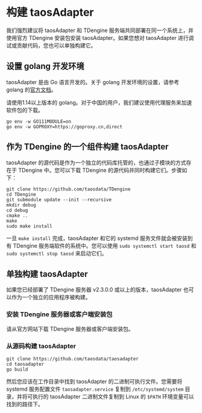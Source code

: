 # 构建 taosAdapter

我们强烈建议将 taosAdapter 和 TDengine 服务端共同部署在同一个系统上，并使用官方 TDengine 安装包安装 taosAdapter。如果您想对 taosAdapter 进行调试或贡献代码，您也可以单独构建它。

## 设置 golang 开发环境

taosAdapter 是由 Go 语言开发的。关于 golang 开发环境的设置，请参考 golang 的[官方文档](https://go.dev/learn/)。

请使用1.14以上版本的 golang。对于中国的用户，我们建议使用代理服务来加速软件包的下载。

```shell
go env -w GO111MODULE=on
go env -w GOPROXY=https://goproxy.cn,direct
```

## 作为 TDengine 的一个组件构建 taosAdapter

taosAdapter 的源代码是作为一个独立的代码库托管的，也通过子模块的方式存在于 TDengine 中。您可以下载 TDengine 的源代码并同时构建它们。步骤如下：

```shell
git clone https://github.com/taosdata/TDengine
cd TDengine
git submodule update --init --recursive
mkdir debug
cd debug
cmake ..
make
sudo make install
```

一旦 `make install` 完成，taosAdapter 和它的 systemd 服务文件就会被安装到有 TDengine 服务端软件的系统中。您可以使用 `sudo systemctl start taosd` 和 `sudo systemctl stop taosd` 来启动它们。

## 单独构建 taosAdapter

如果您已经部署了 TDengine 服务器 v2.3.0.0 或以上的版本，taosAdapter 也可以作为一个独立的应用程序被构建。

### 安装 TDengine 服务器或客户端安装包

请从官方网站下载 TDengine 服务器或客户端安装包。

### 从源码构建 taosAdapter

``` shell
git clone https://github.com/taosdata/taosadapter
cd taosadapter
go build
```

然后您应该在工作目录中找到 taosAdapter 的二进制可执行文件。您需要将 systemd 服务配置文件 `taosadapter.service` 复制到 `/etc/systemd/system` 目录，并将可执行的 taosAdapter 二进制文件复制到 Linux 的 `$PATH` 环境变量可以找到的路径下。
